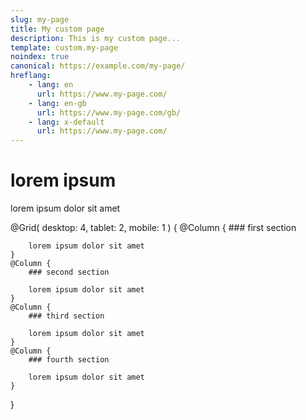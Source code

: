 ```yaml
---
slug: my-page
title: My custom page
description: This is my custom page... 
template: custom.my-page
noindex: true
canonical: https://example.com/my-page/
hreflang:
    - lang: en
      url: https://www.my-page.com/
    - lang: en-gb
      url: https://www.my-page.com/gb/
    - lang: x-default
      url: https://www.my-page.com/
---
```



# lorem ipsum

lorem ipsum dolor sit amet 

@Grid(
    desktop: 4,
    tablet: 2,
    mobile: 1
) {
    @Column {
        ### first section
        
        lorem ipsum dolor sit amet 
    }
    @Column {
        ### second section
        
        lorem ipsum dolor sit amet 
    }
    @Column {
        ### third section
        
        lorem ipsum dolor sit amet 
    }
    @Column {
        ### fourth section
        
        lorem ipsum dolor sit amet 
    }
}
